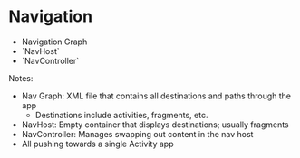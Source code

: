 # Navigation

<ul>
    <li class="fragment" data-fragment-index="0">Navigation Graph</li>
    <li class="fragment" data-fragment-index="1">`NavHost`</li>
    <li class="fragment" data-fragment-index="2">`NavController`</li>
</ul>

Notes:
* Nav Graph: XML file that contains all destinations and paths through the app
  * Destinations include activities, fragments, etc.
* NavHost: Empty container that displays destinations; usually fragments
* NavController: Manages swapping out content in the nav host
* All pushing towards a single Activity app